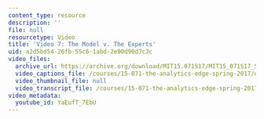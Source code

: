 ```yaml
---
content_type: resource
description: ''
file: null
resourcetype: Video
title: 'Video 7: The Model v. The Experts'
uid: a2d5bd54-26fb-55c6-1abd-2e90d90d7c3c
video_files:
  archive_url: https://archive.org/download/MIT15.071S17/MIT15_071S17_Session_4.2.13_300k.mp4
  video_captions_file: /courses/15-071-the-analytics-edge-spring-2017/d190fc958c2e56b5953773a3b5a208e9_YaEufT_7EbU.vtt
  video_thumbnail_file: null
  video_transcript_file: /courses/15-071-the-analytics-edge-spring-2017/5e888b60062c060117a6146c01767bca_YaEufT_7EbU.pdf
video_metadata:
  youtube_id: YaEufT_7EbU
---
```

